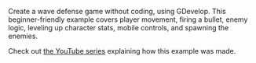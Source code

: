 Create a wave defense game without coding, using GDevelop. This beginner-friendly example covers player movement, firing a bullet, enemy logic, leveling up character stats, mobile controls, and spawning the enemies.

Check out [the YouTube series](https://www.youtube.com/watch?v=mckuSpr8vio&list=PL3YlZTdKiS8_R32-DlXGi7YGZNfG7B8Vf&ab_channel=GDevelop) explaining how this example was made.

